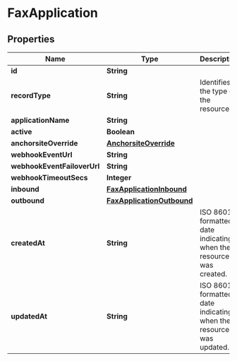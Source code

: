 # FaxApplication

## Properties
Name | Type | Description | Notes
------------ | ------------- | ------------- | -------------
**id** | **String** |  |  [optional]
**recordType** | **String** | Identifies the type of the resource. |  [optional]
**applicationName** | **String** |  |  [optional]
**active** | **Boolean** |  |  [optional]
**anchorsiteOverride** | [**AnchorsiteOverride**](AnchorsiteOverride.md) |  |  [optional]
**webhookEventUrl** | **String** |  |  [optional]
**webhookEventFailoverUrl** | **String** |  |  [optional]
**webhookTimeoutSecs** | **Integer** |  |  [optional]
**inbound** | [**FaxApplicationInbound**](FaxApplicationInbound.md) |  |  [optional]
**outbound** | [**FaxApplicationOutbound**](FaxApplicationOutbound.md) |  |  [optional]
**createdAt** | **String** | ISO 8601 formatted date indicating when the resource was created. |  [optional]
**updatedAt** | **String** | ISO 8601 formatted date indicating when the resource was updated. |  [optional]
